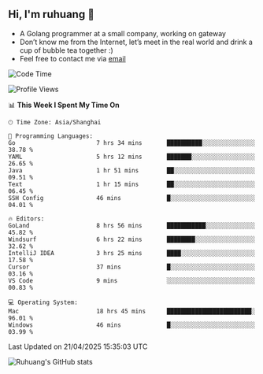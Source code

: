 ## Hi, I'm ruhuang 👋

- A Golang programmer at a small company, working on gateway
- Don’t know me from the Internet, let’s meet in the real world and drink a cup of bubble tea together :)
- Feel free to contact me via [email](mailto:ruhuang2001@gmail.com)
<!--START_SECTION:waka-->
![Code Time](http://img.shields.io/badge/Code%20Time-465%20hrs%2020%20mins-blue)

![Profile Views](http://img.shields.io/badge/Profile%20Views-4-blue)

📊 **This Week I Spent My Time On** 

```text
🕑︎ Time Zone: Asia/Shanghai

💬 Programming Languages: 
Go                       7 hrs 34 mins       ██████████░░░░░░░░░░░░░░░   38.78 % 
YAML                     5 hrs 12 mins       ███████░░░░░░░░░░░░░░░░░░   26.65 % 
Java                     1 hr 51 mins        ██░░░░░░░░░░░░░░░░░░░░░░░   09.51 % 
Text                     1 hr 15 mins        ██░░░░░░░░░░░░░░░░░░░░░░░   06.45 % 
SSH Config               46 mins             █░░░░░░░░░░░░░░░░░░░░░░░░   04.01 % 

🔥 Editors: 
GoLand                   8 hrs 56 mins       ███████████░░░░░░░░░░░░░░   45.82 % 
Windsurf                 6 hrs 22 mins       ████████░░░░░░░░░░░░░░░░░   32.62 % 
IntelliJ IDEA            3 hrs 25 mins       ████░░░░░░░░░░░░░░░░░░░░░   17.58 % 
Cursor                   37 mins             █░░░░░░░░░░░░░░░░░░░░░░░░   03.16 % 
VS Code                  9 mins              ░░░░░░░░░░░░░░░░░░░░░░░░░   00.83 % 

💻 Operating System: 
Mac                      18 hrs 45 mins      ████████████████████████░   96.01 % 
Windows                  46 mins             █░░░░░░░░░░░░░░░░░░░░░░░░   03.99 % 
```


 Last Updated on 21/04/2025 15:35:03 UTC
<!--END_SECTION:waka-->

![Ruhuang's GitHub stats](https://github-readme-stats.vercel.app/api?username=ruhuang2001&count_private=true&hide_title=true&show_icons=true&theme=vue)

